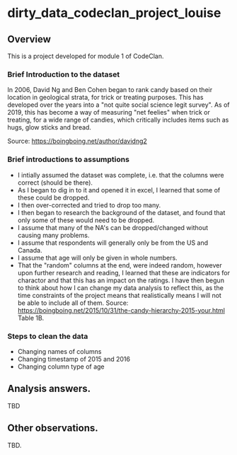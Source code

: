 # dirty_data_codeclan_project_louise

## Overview

This is a project developed for module 1 of CodeClan.

### Brief Introduction to the dataset
In 2006, David Ng and Ben Cohen began to rank candy based on their location
in geological strata, for trick or treating purposes. This has developed over
the years into a "not quite social science legit survey". As of 2019, this has 
become a way of measuring "net feelies" when trick or treating, for a wide range
of candies, which critically includes items such as hugs, glow sticks and bread.

Source: https://boingboing.net/author/davidng2

### Brief introductions to assumptions
- I intially assumed the dataset was complete, i.e. that the columns were correct
(should be there).
- As I began to dig in to it and opened it in excel, I learned that some of
these could be dropped.
- I then over-corrected and tried to drop too many.
- I then began to research the background of the dataset, and found that only
some of these would need to be dropped.
- I assume that many of the NA's can be dropped/changed without causing many problems.
- I assume that respondents will generally only be from the US and Canada.
- I assume that age will only be given in whole numbers.
- That the "random" columns at the end, were indeed random, however upon further
research and reading, I learned that these are indicators for charactor and that
this has an impact on the ratings. I have then begun to think about how I can 
change my data analysis to reflect this, as the time constraints of the project
means that realistically means I will not be able to include all of them.
Source: https://boingboing.net/2015/10/31/the-candy-hierarchy-2015-your.html
Table 1B. 

### Steps to clean the data
- Changing names of columns
- Changing timestamp of 2015 and 2016
- Changing column type of age

## Analysis answers.

TBD

## Other observations.
TBD.
